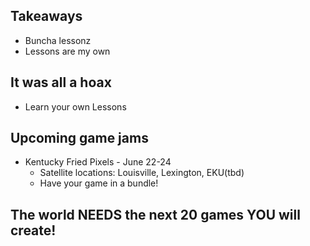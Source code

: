 
## Takeaways
- Buncha lessonz
- Lessons are my own

## It was all a hoax
- Learn your own Lessons

## Upcoming game jams
- Kentucky Fried Pixels - June 22-24
  - Satellite locations: Louisville, Lexington, EKU(tbd)
  - Have your game in a bundle!


## The world NEEDS the next 20 games YOU will create!
